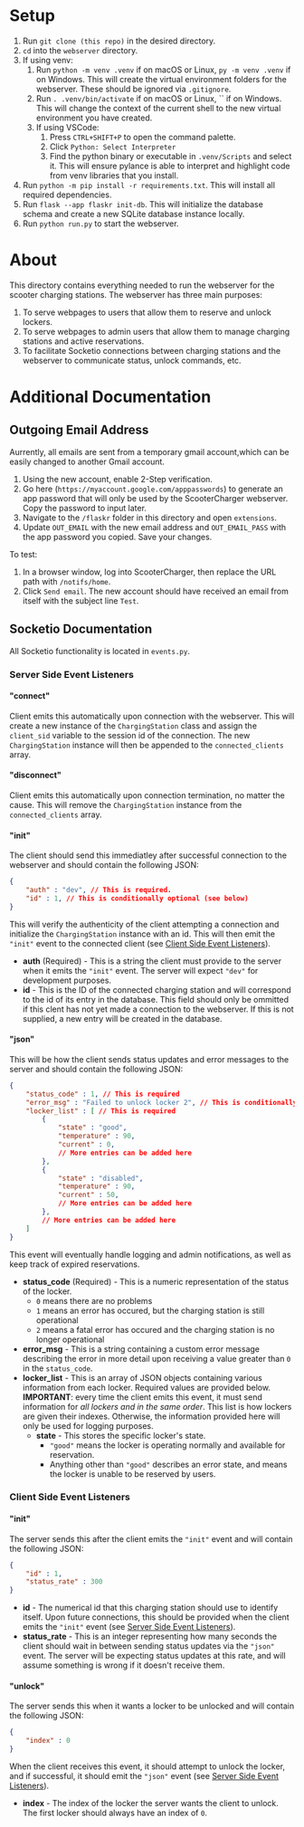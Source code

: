 # Setup

1. Run `git clone (this repo)` in the desired directory.
2. `cd` into the `webserver` directory.
3. If using venv:
    1. Run `python -m venv .venv` if on macOS or Linux, `py -m venv .venv` if on Windows. This will create the virtual environment folders for the webserver. These should be ignored via `.gitignore`.
    2. Run `. .venv/bin/activate` if on macOS or Linux, `` if on Windows. This will change the context of the current shell to the new virtual environment you have created.
    3. If using VSCode: 
        1. Press `CTRL+SHIFT+P` to open the command palette.
        2. Click `Python: Select Interpreter`
        3. Find the python binary or executable in `.venv/Scripts` and select it. This will ensure pylance is able to interpret and highlight code from venv libraries that you install.
4. Run `python -m pip install -r requirements.txt`. This will install all required dependencies.
5. Run `flask --app flaskr init-db`. This will initialize the database schema and create a new SQLite database instance locally.
6. Run `python run.py` to start the webserver.

# About

This directory contains everything needed to run the webserver for the scooter charging stations. The webserver has three main purposes:
1. To serve webpages to users that allow them to reserve and unlock lockers.
2. To serve webpages to admin users that allow them to manage charging stations and active reservations.
3. To facilitate Socketio connections between charging stations and the webserver to communicate status, unlock commands, etc.

# Additional Documentation

## Outgoing Email Address

Aurrently, all emails are sent from a temporary gmail account,which can be easily changed to another Gmail account.
1. Using the new account, enable 2-Step verification.
2. Go here (`https://myaccount.google.com/apppasswords`) to generate an app password that will only be used by the ScooterCharger webserver. Copy the password to input later.
3. Navigate to the `/flaskr` folder in this directory and open `extensions`.
4. Update `OUT_EMAIL` with the new email address and `OUT_EMAIL_PASS` with the app password you copied. Save your changes.

To test:
1. In a browser window, log into ScooterCharger, then replace the URL path with `/notifs/home`. 
2. Click `Send email`. The new account should have received an email from itself with the subject line `Test`.

## Socketio Documentation

All Socketio functionality is located in `events.py`.

### Server Side Event Listeners

#### "connect"
Client emits this automatically upon connection with the webserver. This will create a new instance of the `ChargingStation` class and assign the `client_sid` variable to the session id of the connection. The new `ChargingStation` instance will then be appended to the `connected_clients` array.

#### "disconnect"
Client emits this automatically upon connection termination, no matter the cause. This will remove the `ChargingStation` instance from the `connected_clients` array.

#### "init"
The client should send this immediatley after successful connection to the webserver and should contain the following JSON:
```json
{
    "auth" : "dev", // This is required.
    "id" : 1, // This is conditionally optional (see below)
}
```
This will verify the authenticity of the client attempting a connection and initialize the `ChargingStation` instance with an id. This will then emit the `"init"` event to the connected client (see [Client Side Event Listeners](#client-side-event-listeners)). 

- **auth** (Required) -  This is a string the client must provide to the server when it emits the `"init"` event. The server will expect `"dev"` for development purposes.
- **id** - This is the ID of the connected charging station and will correspond to the id of its entry in the database. This field should only be ommitted if this clent has not yet made a connection to the webserver. If this is not supplied, a new entry will be created in the database.

#### "json"
This will be how the client sends status updates and error messages to the server and should contain the following JSON:
```json
{
    "status_code" : 1, // This is required
    "error_msg" : "Failed to unlock locker 2", // This is conditionally optional (see below)
    "locker_list" : [ // This is required
        {
            "state" : "good",
            "temperature" : 90,
            "current" : 0,
            // More entries can be added here
        },
        {
            "state" : "disabled",
            "temperature" : 90,
            "current" : 50,
            // More entries can be added here
        },
        // More entries can be added here
    ]
}
```
This event will eventually handle logging and admin notifications, as well as keep track of expired reservations.

- **status_code** (Required) - This is a numeric representation of the status of the locker. 
    - `0` means there are no problems
    - `1` means an error has occured, but the charging station is still operational
    - `2` means a fatal error has occured and the charging station is no longer operational
- **error_msg** - This is a string containing a custom error message describing the error in more detail upon receiving a value greater than `0` in the `status_code`.
- **locker_list** - This is an array of JSON objects containing various information from each locker. Required values are provided below. **IMPORTANT**: every time the client emits this event, it must send information for *all lockers and in the same order*. This list is how lockers are given their indexes. Otherwise, the information provided here will only be used for logging purposes.
    - **state** - This stores the specific locker's state.
        - `"good"` means the locker is operating normally and available for reservation.
        - Anything other than `"good"` describes an error state, and means the locker is unable to be reserved by users.

### Client Side Event Listeners

#### "init"
The server sends this after the client emits the `"init"` event and will contain the following JSON:
```json
{
    "id" : 1,
    "status_rate" : 300
}
```

- **id** - The numerical id that this charging station should use to identify itself. Upon future connections, this should be provided when the client emits the `"init"` event (see [Server Side Event Listeners](#server-side-event-listeners)).
- **status_rate** - This is an integer representing how many seconds the client should wait in between sending status updates via the `"json"` event. The server will be expecting status updates at this rate, and will assume something is wrong if it doesn't receive them.

#### "unlock"
The server sends this when it wants a locker to be unlocked and will contain the following JSON:
```json
{
    "index" : 0
}
```
When the client receives this event, it should attempt to unlock the locker, and if successful, it should emit the `"json"` event (see [Server Side Event Listeners](#server-side-event-listeners)).

- **index** - The index of the locker the server wants the client to unlock. The first locker should always have an index of `0`.
